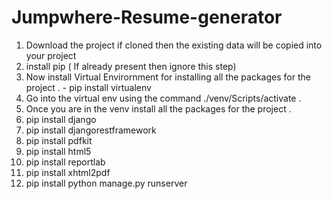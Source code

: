 # Jumpwhere-Resume-generator

1. Download the project if cloned then the existing data will be copied into your project
2. install pip ( If already present then ignore this step)
3. Now install Virtual Envirornment for installing all the packages for the project . - pip install virtualenv
4. Go into the virtual env using the command ./venv/Scripts/activate .
5. Once you are in the venv install all the packages for the project .
6. pip install django
7. pip install djangorestframework
8. pip install pdfkit
9. pip install html5
10. pip install reportlab
11. pip install xhtml2pdf
12. pip install 
python manage.py runserver
